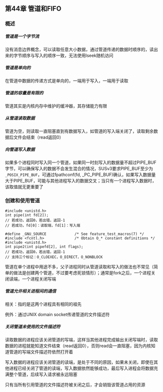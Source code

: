 ## 第44章 管道和FIFO

### 概述

##### 管道是一个字节流

没有消息边界概念，可以读取任意大小数据，通过管道传递的数据时顺序的，读出来的字节顺序与写入的顺序一致，无法使用lseek随机访问

##### 管道是单向的

在管道中数据的传递方式是单向的，一端用于写入，一端用于读取

##### 管道的容量是有限的

管道其实是内核内存中维护的缓冲器，其存储能力有限

##### 从管道读取数据

管道为空，则读取一直阻塞直到有数据写入，如管道的写入端关闭了，读取剩余数据后文件会结束（read返回0）

##### 向管道写入数据

如果多个进程同时写入同一个管道，如果同一时刻写入的数据量不超过PIPE_BUF字节，可以确保写入的数据不会发生混合的情况，SUSv3要求PIPE_BUF至少为`_POSIX_PIPE_BUF`，可通过fpathconf(fd, _PC_PIPE_BUF)确认，如果写入数据量大于PIPE_BUF，可能与其他进程写入的数据交叉；当只有一个进程写入数据时，该取值就无更重要了

### 创建和使用管道

```
#include <unistd.h>
int pipe(int fd[2]);
// 若成功，返回0，若出错，返回-1
// 若成功，fd[0]：读取端，fd[1]：写入端

#define _GNU_SOURCE             /* See feature_test_macros(7) */
#include <fcntl.h>              /* Obtain O_* constant definitions */
#include <unistd.h>
int pipe2(int pipefd[2], int flags);
// 若成功，返回0，若出错，返回-1
// 支持三个标记：O_CLOEXEC，O_DIRECT，O_NONBLOCK
```

管道在单个进程中用途不多，父子进程同时从管道读取和写入的做法也不常见（简单的做法是创建两个管道，不过要考虑死锁情形）；通常是fork之后，一个进程关闭读端，一个进程关闭写端

##### 管道允许相关进程间的通信

相关：指的是这两个进程具有相同的祖先

例外：通过UNIX domain socket传递管道的文件描述符

##### 关闭管道未使用的文件描述符

读取数据的进程应该关闭管道的写端，这样当其他进程完成输出关闭写端时，读取数据的进程就能知道文件结束（read返回0），否则read会一直阻塞，因为内核知道管道的写端文件描述符依然打开着

写入数据的进程应该关闭管道的读端，是处于不同的原因，如果未关闭，即使在其他进程已经关闭了管道的读端，写入数据依然能够成功，最后写入进程会将数据充满整个管道，后续写入请求被永远阻塞

只有当所有引用管道的文件描述符被关闭之后，才会销毁该管道占用的资源